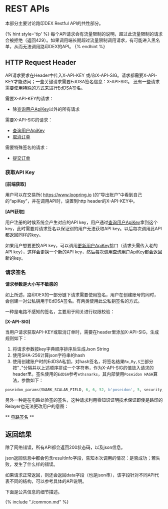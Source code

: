 # REST APIs

本部分主要讨论路印DEX Restful API的共性部分。

{% hint style='tip' %}
每个API请求会有流量限制的说明，超过此流量限制的请求会被拒绝（返回429）。如果调用端长期超过流量限制调用请求，有可能进入黑名单，从而无法调用路印DEX的API。
{% endhint %}

## HTTP Request Header

API请求要求在Header中传入X-API-KEY 或/和X-API-SIG。请求都需要X-API-KEY才能访问；一些关键请求需要EdDSA签名信息：X-API-SIG。
还有一些请求需要使用特殊的方式来进行EdDSA签名。

需要X-API-KEY的请求：

- 除[查询用户ApiKey](./dex_apis/getApiKey.md)以外的所有请求

需要X-API-SIG的请求：

- [查询用户ApiKey](./dex_apis/getApiKey.md)
- [取消订单](./dex_apis/cancelOrder.md)

需要特殊签名的请求：

- [提交订单](./dex_apis/submitOrder.md)

### 获取API Key

**[前端获取]**

用户可以在交易所( https://www.loopring.io )的“导出账户”中看到自己的“apiKey”，并在调用API时，设置到http header的X-API-KEY中。

**[API获取]**

用户注册的时候系统会产生对应的API key，用户通过[查询用户ApiKey](./dex_apis/getApiKey.md)拿到这个key，此时需要对请求签名以保证别的用户无法获取API key。以后每次调用此API都返回同样的key。

如果用户想要更换API key，可以调用[更新用户ApiKey](./dex_apis/applyApiKey.md)接口（请求头需传入老的API key），这样会更换一个新的API key，然后每次调用[查询用户ApiKey](./dex_apis/getApiKey.md)都会返回新的key。

### 请求签名

**请求参数是大小写不敏感的**

如上所述，路印DEX的一部分链下请求需要使用签名，用户在创建账号的同时，会创建一对公私钥用于EdDSA签名。有两类使用此公私钥签名的方式。

一种是电路不感知的签名，主要用于网关进行权限校验：

**[X-API-SIG]**

当用户请求获取API-KEY或取消订单时，需要在header里添加X-API-SIG，生成规则如下：
1. 将请求参数按key字典顺序排序后生成Json String
2. 使用SHA-256计算json字符串的hash
3. 使用创建账户时的EdDSA私钥，对hash签名，将签名结果`Rx,Ry,S`三部分按"`,`"分隔并以上述顺序拼成一个字符串，作为X-API-SIG的值放入请求的header里。签名使用的`EdDSA`参考`ethsnarks`，其内部使用`Poseidon HASH`算法，参数如下：
```py
poseidon_params(SNARK_SCALAR_FIELD, 6, 6, 52, b'poseidon', 5, security_target=128)
```

另外一种是在电路处验签的签名，这种请求利用零知识证明技术保证即使是路印的Relayer也无法更改用户的意图：

** [电路签名](./dex_integrations/trader.md#OrderSig) **

## 返回结果

除了网络错误，所有API都会返回200状态码，以及json信息。

json返回信息中都会包含resultInfo字段，告知本次调用的情况：是否成功；若失败，发生了什么样的错误。

如果请求正常返回，则还会返回data字段（也是json串），该字段针对不同API代表不同的结构，可以参考具体的API说明。

下面是公共信息的细节描述。

{% include "./common.md" %}
